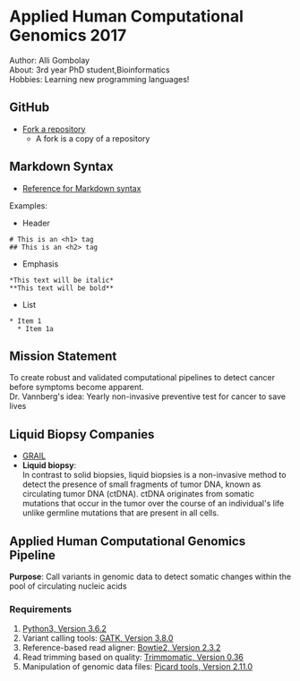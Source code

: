 # Applied Human Computational Genomics 2017

Author: Alli Gombolay  
About: 3rd year PhD student,Bioinformatics  
Hobbies: Learning new programming languages!

## GitHub
* [Fork a repository](https://help.github.com/articles/fork-a-repo/)
  * A fork is a copy of a repository

## Markdown Syntax
* [Reference for Markdown syntax](https://guides.github.com/features/mastering-markdown/)

Examples:
* Header
```
# This is an <h1> tag
## This is an <h2> tag
```
* Emphasis
```
*This text will be italic*
**This text will be bold**
```
* List
```
* Item 1
  * Item 1a
```

## Mission Statement
To create robust and validated computational pipelines to detect cancer before symptoms become apparent.  
Dr. Vannberg's idea: Yearly non-invasive preventive test for cancer to save lives

## Liquid Biopsy Companies
* [GRAIL](https://grail.com/science/)
* **Liquid biopsy**:  
In contrast to solid biopsies, liquid biopsies is a non-invasive method to detect the presence of small fragments of tumor DNA, known as circulating tumor DNA (ctDNA). ctDNA originates from somatic mutations that occur in the tumor over the course of an individual's life unlike germline mutations that are present in all cells.

## Applied Human Computational Genomics Pipeline
**Purpose**: Call variants in genomic data to detect somatic changes within the pool of circulating nucleic acids

### Requirements
1. [Python3, Version 3.6.2](https://www.python.org/downloads/)
2. Variant calling tools: [GATK, Version 3.8.0](https://software.broadinstitute.org/gatk/download/)
3. Reference-based read aligner: [Bowtie2, Version 2.3.2](http://bowtie-bio.sourceforge.net/bowtie2/index.shtml)
4. Read trimming based on quality: [Trimmomatic, Version 0.36](http://www.usadellab.org/cms/?page=trimmomatic)
5. Manipulation of genomic data files: [Picard tools, Version 2.11.0](http://broadinstitute.github.io/picard/)

